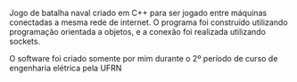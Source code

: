Jogo de batalha naval criado em C++ para ser jogado entre máquinas conectadas a mesma rede de internet. O programa foi construído utilizando programação orientada a objetos, e a conexão foi realizada utilizando sockets. 

O software foi criado somente por mim durante o 2º período de curso de engenharia elétrica pela UFRN

